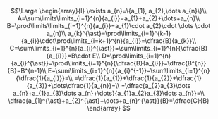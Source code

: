 
$$\Large
\begin{array}{l}
\exists a_{n}=\{a_{1}, a_{2},\dots a_{n}\}\\
A=\sum\limits\limits_{i=1}^{n}{a_{i}}=a_{1}+a_{2}+\dots+a_{n}\\
B=\prod\limits\limits_{i=1}^{n}{a_{i}}=a_{1}\cdot a_{2}\cdot \dots \cdot a_{n}\\
a_{k}^{\ast}=\prod\limits_{i=1}^{k-1}{a_{i}}\cdot\prod\limits_{i=k+1}^{n}{a_{i}}=\dfrac{B}{a_{k}}\\
C=\sum\limits_{i=1}^{n}{a_{i}^{\ast}}=\sum\limits_{i=1}^{n}{\dfrac{B}{a_{i}}}=B\cdot E\\
D=\prod\limits_{i=1}^{n}{a_{i}^{\ast}}=\prod\limits_{i=1}^{n}{\dfrac{B}{a_{i}}}=\dfrac{B^{n}}{B}=B^{n-1}\\
E=\sum\limits_{i=1}^{n}{a_{i}^{-1}}=\sum\limits_{i=1}^{n}{\dfrac{1}{a_{i}}}=\\
=\dfrac{1}{a_{1}}+\dfrac{1}{a_{2}}+\dfrac{1}{a_{3}}+\dots\dfrac{1}{a_{n}}=\\
=\dfrac{a_{2}a_{3}\dots a_{n}+a_{1}a_{3}\dots a_{n}+\dots}{a_{1}a_{2}a_{3}\dots a_{n}}=\\
\dfrac{a_{1}^{\ast}+a_{2}^{\ast}+\dots+a_{n}^{\ast}}{B}=\dfrac{C}{B}
\end{array}
$$

